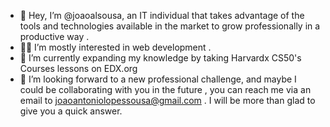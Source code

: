 - 👋 Hey, I’m @joaoalsousa, an IT individual that takes advantage of the tools and technologies available in the market to grow professionally in a productive way .
- 👨‍💻 I’m mostly interested in web development .
- 🌱 I’m currently expanding my knowledge by taking Harvardx CS50's Courses lessons on EDX.org
- 💫 I’m looking forward to a new professional challenge, and maybe I could be collaborating with you in the future , you can reach me via an email to joaoantoniolopessousa@gmail.com . I will be more than glad to give you a quick answer.

<!---
joaoalsousa/joaoalsousa is a ✨ special ✨ repository because its `README.md` (this file) appears on your GitHub profile.
You can click the Preview link to take a look at your changes.
--->
